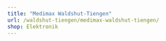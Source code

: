 ```yaml
---
title: "Medimax Waldshut-Tiengen"
url: /waldshut-tiengen/medimax-waldshut-tiengen/
shop: Elektronik
---
```

